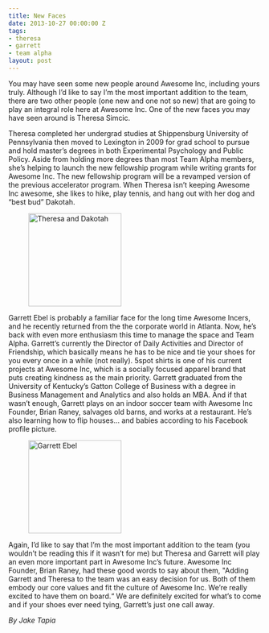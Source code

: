 ```yaml
---
title: New Faces
date: 2013-10-27 00:00:00 Z
tags:
- theresa
- garrett
- team alpha
layout: post
---
```

 
<p id="docs-internal-guid-5d62536b-fbf3-b601-7c55-9096b9bd5546">You may have seen some new people around Awesome Inc, including yours truly. Although I’d like to say I’m the most important addition to the team, there are two other people (one new and one not so new) that are going to play an integral role here at Awesome Inc. One of the new faces you may have seen around is Theresa Simcic.</p>
<p>Theresa completed her undergrad studies at Shippensburg University of Pennsylvania then moved to Lexington in 2009 for grad school to pursue and hold master’s degrees in both Experimental Psychology and Public Policy. Aside from holding more degrees than most Team Alpha members, she’s helping to launch the new fellowship program while writing grants for Awesome Inc. The new fellowship program will be a revamped version of the previous accelerator program. When Theresa isn’t keeping Awesome Inc awesome, she likes to hike, play tennis, and hang out with her dog and “best bud” Dakotah.</p>
<p><figure class="tmblr-full" data-orig-height="499" data-orig-width="500" data-orig-src="https://66.media.tumblr.com/cbd1db3d1178decc6da68c76d9e14653/tumblr_inline_mvssq8Bdcl1spm8pc.jpg"><img alt="Theresa and Dakotah" height="185px;" src="https://66.media.tumblr.com/84ed8abd748bae80e117b75ffc6b3cd1/tumblr_inline_pk0qcyAA5T1spm8pc_540.jpg" data-orig-height="499" data-orig-width="500" data-orig-src="https://66.media.tumblr.com/cbd1db3d1178decc6da68c76d9e14653/tumblr_inline_mvssq8Bdcl1spm8pc.jpg"/></figure></p>

<p>Garrett Ebel is probably a familiar face for the long time Awesome Incers, and he recently returned from the the corporate world in Atlanta. Now, he’s back with even more enthusiasm this time to manage the space and Team Alpha. Garrett’s currently the Director of Daily Activities and Director of Friendship, which basically means he has to be nice and tie your shoes for you every once in a while (not really). 5spot shirts is one of his current projects at Awesome Inc, which is a socially focused apparel brand that puts creating kindness as the main priority. Garrett graduated from the University of Kentucky’s Gatton College of Business with a degree in Business Management and Analytics and also holds an MBA. And if that wasn’t enough, Garrett plays on an indoor soccer team with Awesome Inc Founder, Brian Raney, salvages old barns, and works at a restaurant. He’s also learning how to flip houses… and babies according to his Facebook profile picture.</p>
<p><figure class="tmblr-full" data-orig-height="680" data-orig-width="680" data-orig-src="https://lh5.googleusercontent.com/RX9B-LkrbqK2Rlwoj0IHaGOiuV4bR8Vq_-0RevkKo6ZRMYOHpZSPdCAh6AVY_MLNoSK8jZ5NzG8vydUK0LOFTVFvEMgSC5f3Zna8F5x8ZFETP-IBIW6f47byqg"><img alt="Garrett Ebel" height="185px;" src="https://66.media.tumblr.com/e08fe98c223820989639e5c92b9e7f5a/tumblr_inline_pk0qcz3JH51spm8pc_540.jpg" width="185px;" data-orig-height="680" data-orig-width="680" data-orig-src="https://lh5.googleusercontent.com/RX9B-LkrbqK2Rlwoj0IHaGOiuV4bR8Vq_-0RevkKo6ZRMYOHpZSPdCAh6AVY_MLNoSK8jZ5NzG8vydUK0LOFTVFvEMgSC5f3Zna8F5x8ZFETP-IBIW6f47byqg"/></figure></p>
<p>Again, I’d like to say that I’m the most important addition to the team (you wouldn’t be reading this if it wasn’t for me) but Theresa and Garrett will play an even more important part in Awesome Inc’s future. Awesome Inc Founder, Brian Raney, had these good words to say about them, &quot;Adding Garrett and Theresa to the team was an easy decision for us.  Both of them embody our core values and fit the culture of Awesome Inc.  We&rsquo;re really excited to have them on board.&ldquo; We are definitely excited for what’s to come and if your shoes ever need tying, Garrett’s just one call away.</p>
<p><em>By Jake Tapia</em></p>
